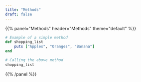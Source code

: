```yaml
---
title: "Methods"
draft: false
---
```


    
{{% panel="Methods" header="Methods" theme="default" %}}
```ruby
# Example of a simple method
def shopping_list
    puts ["Apples", "Oranges", "Banana"]
end

# Calling the above method
shopping_list
```
{{% /panel %}}
